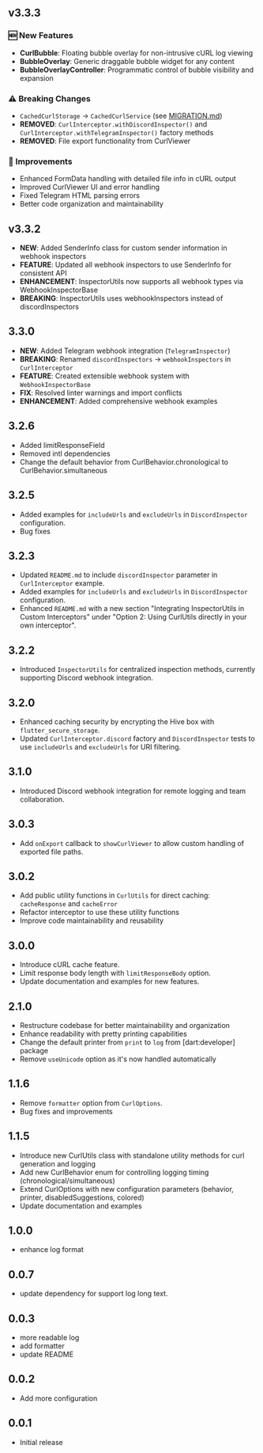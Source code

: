 ## v3.3.3

### 🆕 New Features
- **CurlBubble**: Floating bubble overlay for non-intrusive cURL log viewing
- **BubbleOverlay**: Generic draggable bubble widget for any content
- **BubbleOverlayController**: Programmatic control of bubble visibility and expansion

### ⚠️ Breaking Changes
- `CachedCurlStorage` → `CachedCurlService` (see [MIGRATION.md](MIGRATION.md))
- **REMOVED**: `CurlInterceptor.withDiscordInspector()` and `CurlInterceptor.withTelegramInspector()` factory methods
- **REMOVED**: File export functionality from CurlViewer

### 🔧 Improvements
- Enhanced FormData handling with detailed file info in cURL output
- Improved CurlViewer UI and error handling
- Fixed Telegram HTML parsing errors
- Better code organization and maintainability

## v3.3.2

- **NEW**: Added SenderInfo class for custom sender information in webhook inspectors
- **FEATURE**: Updated all webhook inspectors to use SenderInfo for consistent API
- **ENHANCEMENT**: InspectorUtils now supports all webhook types via WebhookInspectorBase
- **BREAKING**: InspectorUtils uses webhookInspectors instead of discordInspectors

## 3.3.0

- **NEW**: Added Telegram webhook integration (`TelegramInspector`)
- **BREAKING**: Renamed `discordInspectors` → `webhookInspectors` in `CurlInterceptor`
- **FEATURE**: Created extensible webhook system with `WebhookInspectorBase`
- **FIX**: Resolved linter warnings and import conflicts
- **ENHANCEMENT**: Added comprehensive webhook examples

## 3.2.6

- Added limitResponseField
- Removed intl dependencies
- Change the default behavior from CurlBehavior.chronological to CurlBehavior.simultaneous

## 3.2.5

- Added examples for `includeUrls` and `excludeUrls` in `DiscordInspector` configuration.
- Bug fixes

## 3.2.3

- Updated `README.md` to include `discordInspector` parameter in `CurlInterceptor` example.
- Added examples for `includeUrls` and `excludeUrls` in `DiscordInspector` configuration.
- Enhanced `README.md` with a new section "Integrating InspectorUtils in Custom Interceptors" under "Option 2: Using CurlUtils directly in your own interceptor".

## 3.2.2

- Introduced `InspectorUtils` for centralized inspection methods, currently supporting Discord webhook integration.

## 3.2.0

- Enhanced caching security by encrypting the Hive box with `flutter_secure_storage`.
- Updated `CurlInterceptor.discord` factory and `DiscordInspector` tests to use `includeUrls` and `excludeUrls` for URI filtering.

## 3.1.0

- Introduced Discord webhook integration for remote logging and team collaboration.

## 3.0.3

- Add `onExport` callback to `showCurlViewer` to allow custom handling of exported file paths.

## 3.0.2

- Add public utility functions in `CurlUtils` for direct caching: `cacheResponse` and `cacheError`
- Refactor interceptor to use these utility functions
- Improve code maintainability and reusability

## 3.0.0

- Introduce cURL cache feature.
- Limit response body length with `limitResponseBody` option.
- Update documentation and examples for new features.

## 2.1.0

- Restructure codebase for better maintainability and organization
- Enhance readability with pretty printing capabilities
- Change the default printer from `print` to `log` from [dart:developer] package
- Remove `useUnicode` option as it's now handled automatically

## 1.1.6

- Remove `formatter` option from `CurlOptions`.
- Bug fixes and improvements

## 1.1.5

- Introduce new CurlUtils class with standalone utility methods for curl generation and logging
- Add new CurlBehavior enum for controlling logging timing (chronological/simultaneous)
- Extend CurlOptions with new configuration parameters (behavior, printer, disabledSuggestions, colored)
- Update documentation and examples

## 1.0.0

- enhance log format

## 0.0.7

- update dependency for support log long text.

## 0.0.3

- more readable log
- add formatter
- update README

## 0.0.2

- Add more configuration

## 0.0.1

- Initial release

